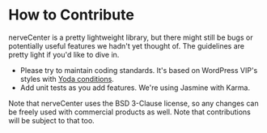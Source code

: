 How to Contribute
=================

nerveCenter is a pretty lightweight library, but there might still be bugs or potentially useful features we hadn't yet 
thought of. The guidelines are pretty light if you'd like to dive in.

- Please try to maintain coding standards. It's based on WordPress VIP's styles with [Yoda conditions][yoda].
- Add unit tests as you add features. We're using Jasmine with Karma.

[yoda]: https://en.wikipedia.org/wiki/Yoda_conditions

Note that nerveCenter uses the BSD 3-Clause license, so any changes can be freely used with commercial products as well.
Note that contributions will be subject to that too.
